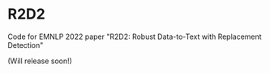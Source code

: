 # R2D2

Code for EMNLP 2022 paper "R2D2: Robust Data-to-Text with Replacement Detection"

(Will release soon!)
